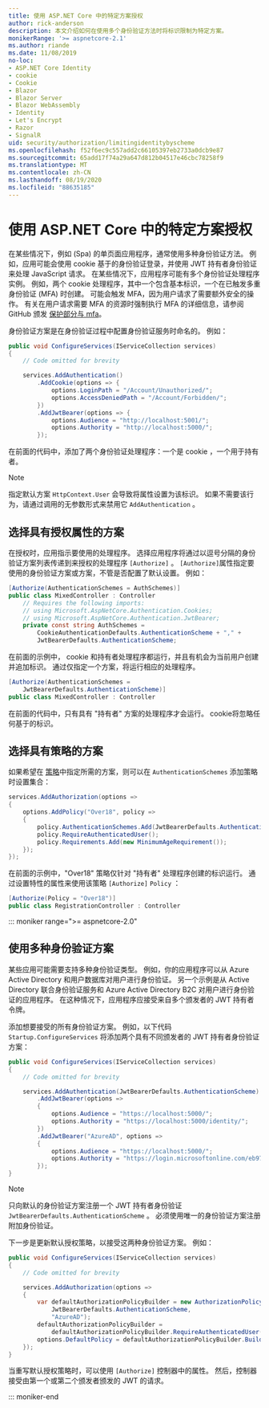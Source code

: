 ```yaml
---
title: 使用 ASP.NET Core 中的特定方案授权
author: rick-anderson
description: 本文介绍如何在使用多个身份验证方法时将标识限制为特定方案。
monikerRange: '>= aspnetcore-2.1'
ms.author: riande
ms.date: 11/08/2019
no-loc:
- ASP.NET Core Identity
- cookie
- Cookie
- Blazor
- Blazor Server
- Blazor WebAssembly
- Identity
- Let's Encrypt
- Razor
- SignalR
uid: security/authorization/limitingidentitybyscheme
ms.openlocfilehash: f52f6ec9c557add2c66105397eb2733a0dcb9e87
ms.sourcegitcommit: 65add17f74a29a647d812b04517e46cbc78258f9
ms.translationtype: MT
ms.contentlocale: zh-CN
ms.lasthandoff: 08/19/2020
ms.locfileid: "88635185"
---
```

# <a name="authorize-with-a-specific-scheme-in-aspnet-core"></a>使用 ASP.NET Core 中的特定方案授权

在某些情况下，例如 (Spa) 的单页面应用程序，通常使用多种身份验证方法。 例如，应用可能会使用 cookie 基于的身份验证登录，并使用 JWT 持有者身份验证来处理 JavaScript 请求。 在某些情况下，应用程序可能有多个身份验证处理程序实例。 例如，两个 cookie 处理程序，其中一个包含基本标识，一个在已触发多重身份验证 (MFA) 时创建。 可能会触发 MFA，因为用户请求了需要额外安全的操作。 有关在用户请求需要 MFA 的资源时强制执行 MFA 的详细信息，请参阅 GitHub 颁发 [保护部分与 mfa](https://github.com/dotnet/AspNetCore.Docs/issues/15791#issuecomment-580464195)。

身份验证方案是在身份验证过程中配置身份验证服务时命名的。 例如：

```csharp
public void ConfigureServices(IServiceCollection services)
{
    // Code omitted for brevity

    services.AddAuthentication()
        .AddCookie(options => {
            options.LoginPath = "/Account/Unauthorized/";
            options.AccessDeniedPath = "/Account/Forbidden/";
        })
        .AddJwtBearer(options => {
            options.Audience = "http://localhost:5001/";
            options.Authority = "http://localhost:5000/";
        });
```

在前面的代码中，添加了两个身份验证处理程序：一个是 cookie ，一个用于持有者。

>[!NOTE]
>指定默认方案 `HttpContext.User` 会导致将属性设置为该标识。 如果不需要该行为，请通过调用的无参数形式来禁用它 `AddAuthentication` 。

## <a name="selecting-the-scheme-with-the-authorize-attribute"></a>选择具有授权属性的方案

在授权时，应用指示要使用的处理程序。 选择应用程序将通过以逗号分隔的身份验证方案列表传递到来授权的处理程序 `[Authorize]` 。 `[Authorize]`属性指定要使用的身份验证方案或方案，不管是否配置了默认设置。 例如：

```csharp
[Authorize(AuthenticationSchemes = AuthSchemes)]
public class MixedController : Controller
    // Requires the following imports:
    // using Microsoft.AspNetCore.Authentication.Cookies;
    // using Microsoft.AspNetCore.Authentication.JwtBearer;
    private const string AuthSchemes =
        CookieAuthenticationDefaults.AuthenticationScheme + "," +
        JwtBearerDefaults.AuthenticationScheme;
```

在前面的示例中， cookie 和持有者处理程序都运行，并且有机会为当前用户创建并追加标识。 通过仅指定一个方案，将运行相应的处理程序。

```csharp
[Authorize(AuthenticationSchemes = 
    JwtBearerDefaults.AuthenticationScheme)]
public class MixedController : Controller
```

在前面的代码中，只有具有 "持有者" 方案的处理程序才会运行。 cookie将忽略任何基于的标识。

## <a name="selecting-the-scheme-with-policies"></a>选择具有策略的方案

如果希望在 [策略](xref:security/authorization/policies)中指定所需的方案，则可以在 `AuthenticationSchemes` 添加策略时设置集合：

```csharp
services.AddAuthorization(options =>
{
    options.AddPolicy("Over18", policy =>
    {
        policy.AuthenticationSchemes.Add(JwtBearerDefaults.AuthenticationScheme);
        policy.RequireAuthenticatedUser();
        policy.Requirements.Add(new MinimumAgeRequirement());
    });
});
```

在前面的示例中，"Over18" 策略仅针对 "持有者" 处理程序创建的标识运行。 通过设置特性的属性来使用该策略 `[Authorize]` `Policy` ：

```csharp
[Authorize(Policy = "Over18")]
public class RegistrationController : Controller
```

::: moniker range=">= aspnetcore-2.0"

## <a name="use-multiple-authentication-schemes"></a>使用多种身份验证方案

某些应用可能需要支持多种身份验证类型。 例如，你的应用程序可以从 Azure Active Directory 和用户数据库对用户进行身份验证。 另一个示例是从 Active Directory 联合身份验证服务和 Azure Active Directory B2C 对用户进行身份验证的应用程序。 在这种情况下，应用程序应接受来自多个颁发者的 JWT 持有者令牌。

添加想要接受的所有身份验证方案。 例如，以下代码 `Startup.ConfigureServices` 将添加两个具有不同颁发者的 JWT 持有者身份验证方案：

```csharp
public void ConfigureServices(IServiceCollection services)
{
    // Code omitted for brevity

    services.AddAuthentication(JwtBearerDefaults.AuthenticationScheme)
        .AddJwtBearer(options =>
        {
            options.Audience = "https://localhost:5000/";
            options.Authority = "https://localhost:5000/identity/";
        })
        .AddJwtBearer("AzureAD", options =>
        {
            options.Audience = "https://localhost:5000/";
            options.Authority = "https://login.microsoftonline.com/eb971100-6f99-4bdc-8611-1bc8edd7f436/";
        });
}
```

> [!NOTE]
> 只向默认的身份验证方案注册一个 JWT 持有者身份验证 `JwtBearerDefaults.AuthenticationScheme` 。 必须使用唯一的身份验证方案注册附加身份验证。

下一步是更新默认授权策略，以接受这两种身份验证方案。 例如：

```csharp
public void ConfigureServices(IServiceCollection services)
{
    // Code omitted for brevity

    services.AddAuthorization(options =>
    {
        var defaultAuthorizationPolicyBuilder = new AuthorizationPolicyBuilder(
            JwtBearerDefaults.AuthenticationScheme,
            "AzureAD");
        defaultAuthorizationPolicyBuilder = 
            defaultAuthorizationPolicyBuilder.RequireAuthenticatedUser();
        options.DefaultPolicy = defaultAuthorizationPolicyBuilder.Build();
    });
}
```

当重写默认授权策略时，可以使用 `[Authorize]` 控制器中的属性。 然后，控制器接受由第一个或第二个颁发者颁发的 JWT 的请求。

::: moniker-end
